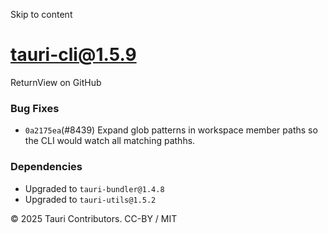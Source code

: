 Skip to content
# tauri-cli@1.5.9
ReturnView on GitHub
### Bug Fixes
  * `0a2175ea`(#8439) Expand glob patterns in workspace member paths so the CLI would watch all matching pathhs.


### Dependencies
  * Upgraded to `tauri-bundler@1.4.8`
  * Upgraded to `tauri-utils@1.5.2`


© 2025 Tauri Contributors. CC-BY / MIT
